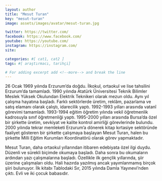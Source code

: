 ```yaml
---
layout: author
title: "Mesut Turan"
key: "mesut-turan"
image: assets/images/avatar/mesut-turan.jpg

twitter: https://twitter.com/
facebook: https://www.facebook.com/
youtube: https://youtube.com/
instagram: https://instagram.com/
site: 

categories: #[ cat1, cat2 ]
tags: #[ araştırmacı, tarihçi]

# For adding excerpt add <!--more--> and break the line
---
```

26 Ocak 1969 yılında Erzurum’da doğdu. İlkokul, ortaokul ve lise tahsilini Erzurum’da tamamladı. 1990 yılında Atatürk Üniversitesi Teknik Bilimler Meslek Yüksek Okulundan Elektrik Teknikeri olarak mezun oldu. Aynı yıl çalışma hayatına başladı. Farklı sektörlerde üretim, reklâm, pazarlama ve satış elamanı olarak çalıştı, idarecilik yaptı. 1992-1993 yılları arasında vatanî görevimi tamamladı. 1993-1994 eğitim öğretim yılında vekil öğretmenlik kadrosuyla sınıf öğretmenliği yaptı. 1995-2000 yılları arasında Bursa’da özel bir şirkette üretim, sevkiyat ve kalite kontrol amirliği görevlerinde bulundu. 2000 yılında tekrar memleketi Erzurum’a dönerek kitap kırtasiye sektöründe faaliyet gösteren bir şirkette çalışmaya başlayan Mesut Turan, halen bu şirkette Milli Eğitim Kurumları Koordinatörü olarak görev yapmaktadır.

Mesut Turan, daha ortaokul yıllarından itibaren edebiyata özel ilgi duydu. Düzenli ve sürekli biçimde okumaya başladı. Daha sonra bu okumaların ardından yazı çalışmalarına başladı. Özellikle ilk gençlik yıllarında, şiir üzerine çalışmaları oldu. Hali hazırda yazılmış ancak yayımlanmamış birçok şiiri bulunuyor. İlk kitabı Tablodaki Sır, 2015 yılında Damla Yayınevi’nden çıktı. Evli ve iki çocuk babasıdır.

 
<!--more-->

